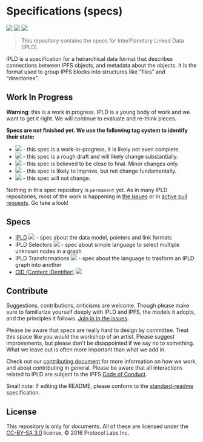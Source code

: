 Specifications (specs)
==============

[![](https://img.shields.io/badge/made%20by-Protocol%20Labs-blue.svg?style=flat-square)](http://ipn.io)
[![](https://img.shields.io/badge/project-IPLD-blue.svg?style=flat-square)](http://github.com/ipld/ipld)
[![](https://img.shields.io/badge/freenode-%23ipfs-blue.svg?style=flat-square)](http://webchat.freenode.net/?channels=%23ipfs)

> This repository contains the specs for InterPlanetary Linked Data (IPLD).

IPLD is a specification for a heirarchical data format that describes connections between IPFS objects, and metadata about the objects.  It is the format used to group IPFS blocks into structures like "files" and "directories".

## Work In Progress

**Warning**: this is a work in progress. IPLD is a young body of work and we want to get it right. We will continue to evaluate and re-think pieces.

**Specs are not finished yet. We use the following tag system to identify their state:**

- ![](https://img.shields.io/badge/status-wip-orange.svg?style=flat-square) - this spec is a work-in-progress, it is likely not even complete.
- ![](https://img.shields.io/badge/status-draft-yellow.svg?style=flat-square) - this spec is a rough draft and will likely change substantially.
- ![](https://img.shields.io/badge/status-reliable-green.svg?style=flat-square) - this spec is believed to be close to final. Minor changes only.
- ![](https://img.shields.io/badge/status-stable-brightgreen.svg?style=flat-square) - this spec is likely to improve, but not change fundamentally.
- ![](https://img.shields.io/badge/status-permanent-blue.svg?style=flat-square) - this spec will not change.

Nothing in this spec repository is `permanent` yet. As in many IPLD repositories, most of the work is happening in [the issues](https://github.com/ipld/specs/issues/) or in [active pull requests](https://github.com/ipld/specs/pulls/). Go take a look!

## Specs

- [IPLD](/ipld) ![](https://img.shields.io/badge/status-wip-orange.svg?style=flat-square) - spec about the data model, pointers and link formats
- IPLD Selectors ![](https://img.shields.io/badge/status-wip-orange.svg?style=flat-square) - spec about simple language to select multiple unknown nodes in a graph
- IPLD Transformations ![](https://img.shields.io/badge/status-wip-orange.svg?style=flat-square) - spec about the language to trasform an IPLD graph into another
- [CID (Content IDentifier)](https://github.com/ipld/cid) ![](https://img.shields.io/badge/status-reliable-green.svg?style=flat-square)

## Contribute

Suggestions, contributions, criticisms are welcome. Though please make sure to familiarize yourself deeply with IPLD and IPFS, the models it adopts, and the principles it follows. [Join in in the issues](https://github.com/ipld/specs/issues).

Please be aware that specs are really hard to design by committee. Treat this space like you would the workshop of an artist. Please suggest improvements, but please don't be disappointed if we say no to something. What we leave out is often more important than what we add in.

Check out our [contributing document](https://github.com/ipld/ipld/blob/master/contributing.md) for more information on how we work, and about contributing in general. Please be aware that all interactions related to IPLD are subject to the IPFS [Code of Conduct](https://github.com/ipfs/community/blob/master/code-of-conduct.md).

Small note: If editing the README, please conform to the [standard-readme](https://github.com/RichardLitt/standard-readme) specification.

## License

This repository is only for documents. All of these are licensed under the [CC-BY-SA 3.0](https://ipfs.io/ipfs/QmVreNvKsQmQZ83T86cWSjPu2vR3yZHGPm5jnxFuunEB9u) license, © 2016 Protocol Labs Inc.
